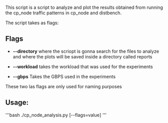 This script is a script to analyze and plot the results obtained from running the cp_node traffic patterns in cp_node and distbench.

The script takes as flags:

## Flags
- **--directory** where the scriopt is gonna search for the files to analyze and where the plots will be saved inside a directory called reports

- **--workload** takes the workload that was used for the experiments

- **--gbps** Takes the GBPS used in the experiments

These two las flags are only used for naming purposes

## Usage:
'''bash
    ./cp_node_analysis.py [--flags=value]
'''